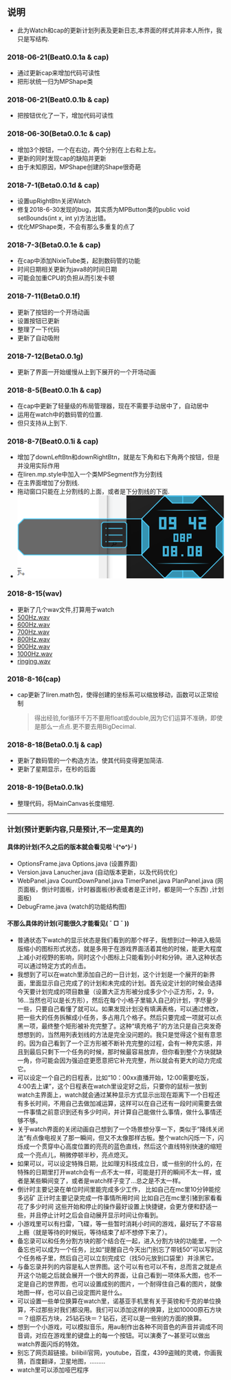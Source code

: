 ## 说明
* 此为Watch和cap的更新计划列表及更新日志,本界面的样式并非本人所作，我只是写结构.

### 2018-06-21(Beat0.0.1a & cap)
* 通过更新cap来增加代码可读性
* 把形状统一归为MPShape类

### 2018-06-21(Beat0.0.1b & cap)
* 把按钮优化了一下，增加代码可读性

### 2018-06-30(Beta0.0.1c & cap)
* 增加3个按钮，一个在右边，两个分别在上右和上左。
* 更新的同时发现cap的缺陷并更新
* 由于未知原因，MPShape创建的Shape很奇葩

### 2018-7-1(Beta0.0.1d & cap)
* 设置upRightBtn关闭Watch
* 修复2018-6-30发现的bug，其实质为MPButton类的public void setBounds(int x, int y)方法出错。
* 优化MPShape类，不会有那么多重复的点了

### 2018-7-3(Beta0.0.1e & cap)
* 在cap中添加NixieTube类，起到数码管的功能
* 时间日期相关更新为java8的时间日期
* 可能会加重CPU的负担从而引发卡顿

### 2018-7-11(Beta0.0.1f)
* 更新了按钮的一个开场动画
* 设置按钮已更新
* 整理了一下代码
* 更新了自动吸附

### 2018-7-12(Beta0.0.1g)
* 更新了界面一开始缓慢从上到下展开的一个开场动画

### 2018-8-5(Beat0.0.1h & cap)
* 在cap中更新了轻量级的布局管理器，现在不需要手动居中了，自动居中
* 运用在watch中的数码管的位置.
* 但只支持从上到下.

### 2018-8-7(Beat0.0.1i & cap)
* 增加了downLeftBtn和downRightBtn，就是左下角和右下角两个按钮，但是并没用实际作用
* 在liren.mp.style中加入一个类MPSegment作为分割线
* 在主界面增加了分割线.
* 拖动窗口只能在上分割线的上面，或者是下分割线的下面.
* ![picture](/imgs/2018.8.7.png)

### 2018-8-15(wav)
* 更新了几个wav文件,打算用于watch<br/>
* [500Hz.wav](https://github.com/Rutubet/watch/raw/master/wavs/500Hz.wav)<br/>
* [600Hz.wav](https://github.com/Rutubet/watch/raw/master/wavs/600Hz.wav)<br/>
* [700Hz.wav](https://github.com/Rutubet/watch/raw/master/wavs/700Hz.wav)<br/>
* [800Hz.wav](https://github.com/Rutubet/watch/raw/master/wavs/800Hz.wav)<br/>
* [900Hz.wav](https://github.com/Rutubet/watch/raw/master/wavs/900Hz.wav)<br/>
* [1000Hz.wav](https://github.com/Rutubet/watch/raw/master/wavs/1000Hz.wav)<br/>
* [ringing.wav](https://github.com/Rutubet/watch/raw/master/wavs/ringing.wav)<br/>

### 2018-8-16(cap)
* cap更新了liren.math包，使得创建的坐标系可以缩放移动，函数可以正常绘制
  > 得出经验,for循环千万不要用float或double,因为它们运算不准确，即使是那么一点点.更不要去用BigDecimal.

### 2018-8-18(Beta0.0.1j & cap)
* 更新了数码管的一个构造方法，使其代码变得更加简洁.
* 更新了星期显示，在秒的后面

### 2018-8-19(Beta0.0.1k)
* 整理代码，将MainCanvas长度缩短.

------------------------------------
### 计划(预计更新内容,只是预计,不一定是真的)
#### 具体的计划(不久之后的版本就会看见啦└(^o^)┘)
+ OptionsFrame.java Options.java (设置界面)
+ Version.java Lanucher.java (自动版本更新，以及代码优化)
+ WebPanel.java CountDownPanel.java TimerPanel.java PlanPanel.java (网页面板，倒计时面板，计时器面板(秒表或者是正计时，都是同一个东西) ,计划面板)
+ DebugFrame.java (watch的功能结构图)

#### 不那么具体的计划(可能很久才能看见( ¯ □ ¯ ))
- 普通状态下watch的显示状态是我们看到的那个样子，我想到过一种进入极简版缩小的图标形式状态，就是多用于在游戏界面活着其他的时候，能更大程度上减小对视野的影响，同时这个小图标上只能看到小时和分钟。进入这种状态可以通过特定方式的点击。
- 我想到了可以在watch里添加自己的一日计划，这个计划是一个展开的新界面，里面显示自己完成了的计划和未完成的计划。首先设定计划的时候会选择今天要计划完成的项目数量（设置大正方形被分成多少个小正方形，2，9，16…当然也可以是长方形），然后在每个小格子里输入自己的计划，字尽量少一些，只要自己看懂了就可以。如果发现计划没有填满表格，可以通过修改，把一些大的任务拆解成小任务，多占用几个格子。然后只要完成一项就可以点黑一项，最终整个矩形被补充完整了。这种“填充格子”的方法只是自己突发奇想想到的，当然用列表划线的方法是完全没问题的。我只是觉得这个挺有意思的。因为自己看到了一个正方形被不断补充完整的过程，会有一种充实感，并且到最后只剩下一个任务的时候，那时候最容易放弃，但你看到整个方块就缺一角，你可能会因为强迫症更愿意把它补充完整，所以就会有更大的动力完成它。
- 可以设定一个自己的日程表，比如“10：00xx直播开始，12:00需要吃饭，4:00去上课”，这个日程表在watch里设定好之后，只要你的鼠标一放到watch主界面上，watch就会通过某种显示方式显示出现在距离下一个日程还有多长时间，不用自己去做加减运算，这样可以在自己还有一段时间需要去做一件事情之前意识到还有多少时间，并计算自己能做什么事情，做什么事情还够不够。
- 关于watch界面的关闭动画自己想到了一个场景想分享一下，类似于“降纬关闭法”有点像电视关了那一瞬间，但又不太像那样古板。整个watch闪烁一下，闪烁成一个贯穿中心高度位置的亮亮的蓝色直线，然后这个直线特别快速的缩短成一个亮点儿，稍微停顿半秒，亮点熄灭。
- 如果可以，可以设定特殊日期，比如理刃科技成立日，或一些别的什么的，在特殊的日期里打开watch会有一点不太一样，可能是打开的瞬间不太一样，或者是某些瞬间变了，或者是watch样子变了…总之是不太一样。
- 倒计时主要记录在单位时间里能完成多少工作， 比如自己在mc里10分钟能挖多远矿 正计时主要记录完成一件事情所用时间 比如自己在mc里引猪到家看看花了多少时间 这些开始和停止的操作最好设置上快捷键，会更方便和舒适一些，并且停止计时之后会自动展开显示时间让你看到。
- 小游戏里可以有扫雷，飞碟，等一些暂时消耗小时间的游戏，最好玩了不容易上瘾（就是等待的时候玩，等待结束了却不想停下来了）。
- 备忘录可以和任务分割方块的那个结合在一起，进入分割方块的功能里，一个备忘也可以成为一个任务，比如“提醒自己今天出门别忘了带钱50”可以写到这个任务格子里，然后自己可以立刻完成它（找50元放到口袋里）并涂黑它。
- 与备忘录并列的内容是私人世界图。这个可以有也可以不有，总而言之就是点开这个功能之后就会展开一个很大的界面，让自己看到一项体系大图，也不一定是自己的世界图，也可以设置成别的图片，一个耐得住自己看的图片，就像地图一样，也可以自己设定图片是什么。
- 可以设置一些单位换算在watch里，诺基亚手机里有关于英镑和千克的单位换算，不过那些对我们都没用。我们可以添加这样的换算，比如10000原石方块＝？组原石方块，25钻石块＝？钻石，还可以是一些别的方面的换算。
- 想到一个小游戏，可以模拟音乐，用au制作出各种不同音色的声音并调成不同音调，对应在游戏里的键盘上的每一个按钮。可以演奏了～甚至可以做出watch界面闪烁的特效。
- 别忘了网页超链接。bilibili官网，youtube，百度，4399盗贼的灵魂，你画我猜，百度翻译，卫星地图，………
- watch里可以添加哑巴程序
